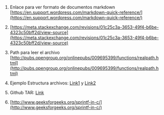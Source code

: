 1. Enlace para ver formato de documentos markdown [https://en.support.wordpress.com/markdown-quick-reference/](https://en.support.wordpress.com/markdown-quick-reference/)

2. [https://meta.stackexchange.com/revisions/01c25c3a-3653-49f4-b6be-4323c50bff2d/view-source](https://meta.stackexchange.com/revisions/01c25c3a-3653-49f4-b6be-4323c50bff2d/view-source)

3. Path para leer el archivo [http://pubs.opengroup.org/onlinepubs/009695399/functions/realpath.html](http://pubs.opengroup.org/onlinepubs/009695399/functions/realpath.html)

4. Ejemplo Estructura archivos: [Link1](http://www.c4learn.com/c-programming/c-file-structure-and-file-pointer/) y [Link2](https://stackoverflow.com/questions/19486747/extract-archived-file-in-c-programming)

5. Github TAR: [Link](https://github.com/calccrypto/tar)
6. [http://www.geeksforgeeks.org/sprintf-in-c/](http://www.geeksforgeeks.org/sprintf-in-c/)
